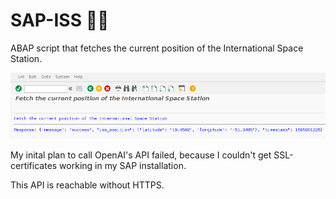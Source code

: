 # SAP-ISS 👨‍🚀
ABAP script that fetches the current position of the International Space Station.


![ABAP demo](abap_demo.png)


My inital plan to call OpenAI's API failed, because I couldn't get SSL-certificates working in my SAP installation.

This API is reachable without HTTPS.
